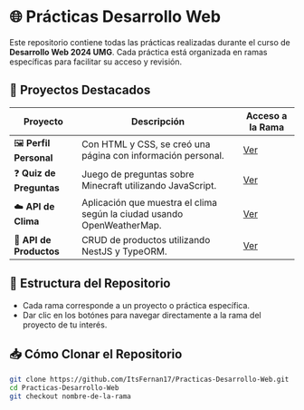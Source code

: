 # 🌐 Prácticas Desarrollo Web

Este repositorio contiene todas las prácticas realizadas durante el curso de **Desarrollo Web 2024 UMG**. Cada práctica está organizada en ramas específicas para facilitar su acceso y revisión.

## 🚀 Proyectos Destacados

| Proyecto                | Descripción                                              | Acceso a la Rama               |
|-------------------------|----------------------------------------------------------|--------------------------------|
| 🖼️ **Perfil Personal**   | Con HTML y CSS, se creó una página con información personal. | [Ver](https://github.com/ItsFernan17/Practicas-Desarrollo-Web/tree/Perfil-Estudiante) |
| ❓ **Quiz de Preguntas**  | Juego de preguntas sobre Minecraft utilizando JavaScript. | [Ver](https://github.com/ItsFernan17/Practicas-Desarrollo-Web/tree/Quiz) |
| ☁️ **API de Clima**      | Aplicación que muestra el clima según la ciudad usando OpenWeatherMap. | [Ver](https://github.com/ItsFernan17/Practicas-Desarrollo-Web/tree/API-Clima) |
| 🛒 **API de Productos**  | CRUD de productos utilizando NestJS y TypeORM.            | [Ver](https://github.com/ItsFernan17/Practicas-Desarrollo-Web/tree/API-Productos) |

## 📂 Estructura del Repositorio

- Cada rama corresponde a un proyecto o práctica específica.
- Dar clic en los botónes para navegar directamente a la rama del proyecto de tu interés.

## 📥 Cómo Clonar el Repositorio

```bash
git clone https://github.com/ItsFernan17/Practicas-Desarrollo-Web.git
cd Practicas-Desarrollo-Web
git checkout nombre-de-la-rama

